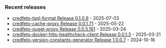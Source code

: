 <!-- ### Hi there 👋 -->

### Recent releases
<!-- recent_releases starts -->
* [credfeto-tsql-format Release 0.1.0.9](https://github.com/credfeto/credfeto-tsql-format/releases/tag/v0.1.0.9) - 2025-07-03
* [credfeto-cache-proxy Release 0.0.1.71](https://github.com/credfeto/credfeto-cache-proxy/releases/tag/v0.0.1.71) - 2025-05-22
* [credfeto-nuget-proxy Release 0.0.5.161](https://github.com/credfeto/credfeto-nuget-proxy/releases/tag/v0.0.5.161) - 2025-03-24
* [credfeto-docker-http-healthcheck-client Release 0.0.1.3](https://github.com/credfeto/credfeto-docker-http-healthcheck-client/releases/tag/v0.0.1.3) - 2025-03-21
* [credfeto-version-constants-generator Release 1.0.0.7](https://github.com/credfeto/credfeto-version-constants-generator/releases/tag/v1.0.0.7) - 2024-10-16
<!-- recent_releases ends -->


<!--
**credfeto/credfeto** is a ✨ _special_ ✨ repository because its `README.md` (this file) appears on your GitHub profile.

Here are some ideas to get you started:

- 🔭 I’m currently working on ...
- 🌱 I’m currently learning ...
- 👯 I’m looking to collaborate on ...
- 🤔 I’m looking for help with ...
- 💬 Ask me about ...
- 📫 How to reach me: ...
- 😄 Pronouns: ...
- ⚡ Fun fact: ...
-->
